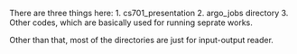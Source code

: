There are three things here:
    1. cs701_presentation
    2. argo_jobs directory
    3. Other codes, which are basically used for running seprate works. 

Other than that, most of the directories are just for input-output reader.

